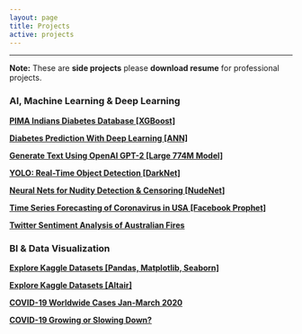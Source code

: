 ```yaml
---
layout: page
title: Projects
active: projects
---
```

___

**Note:** These are **side projects** please **download resume** for professional projects.

### AI, Machine Learning & Deep Learning

[**PIMA Indians Diabetes Database [XGBoost]**](https://nbviewer.jupyter.org/github/lahorekid/nbviewer1/blob/master/XGBoost%20%283%29.ipynb)

[**Diabetes Prediction With Deep Learning [ANN]**](https://nbviewer.jupyter.org/github/lahorekid/cnn/blob/master/Diabetes.ipynb)

[**Generate Text Using OpenAI GPT-2 [Large 774M Model]**](https://nbviewer.jupyter.org/github/lahorekid/cnn/blob/master/GPT_2.ipynb)

[**YOLO: Real-Time Object Detection [DarkNet]**](https://nbviewer.jupyter.org/github/lahorekid/cnn/blob/master/Object_detection.ipynb)

[**Neural Nets for Nudity Detection & Censoring [NudeNet]**](https://nbviewer.jupyter.org/github/lahorekid/cnn/blob/master/Nude_classifier.ipynb)

[**Time Series Forecasting of Coronavirus in USA [Facebook Prophet]**](https://nbviewer.jupyter.org/github/aanis/COVID-19-USA-Forecasting/blob/master/Coronavirus_Forecasting_for_USA.ipynb)

[**Twitter Sentiment Analysis of Australian Fires**](https://nbviewer.jupyter.org/github/lahorekid/ufo/blob/master/Twitter.ipynb)

### BI & Data Visualization

[**Explore Kaggle Datasets [Pandas, Matplotlib, Seaborn]**](https://nbviewer.jupyter.org/github/lahorekid/nbviewer1/blob/master/Explore_Kaggle_Datasets_Using_Pandas%2C_Matplotlib_and_Seaborn.ipynb)

[**Explore Kaggle Datasets [Altair]**](https://nbviewer.jupyter.org/github/lahorekid/nbviewer1/blob/master/Altair_updated%20%281%29.ipynb)

[**COVID-19 Worldwide Cases Jan-March 2020**](/_posts/2000-01-01-covid.md)

[**COVID-19 Growing or Slowing Down?**](/_posts/2020-01-01-covgrowth.md)







